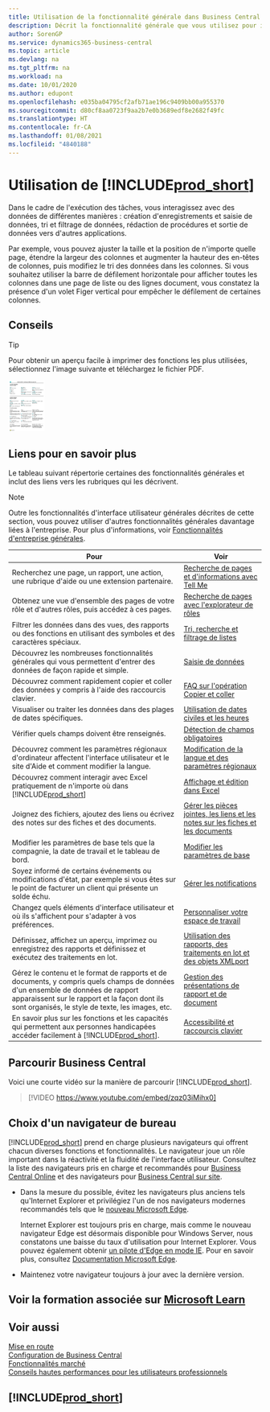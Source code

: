 ```yaml
---
title: Utilisation de la fonctionnalité générale dans Business Central | Microsoft Docs
description: Décrit la fonctionnalité générale que vous utilisez pour interagir avec des données dans Business Central, par exemple entrer les valeurs, trier les données, et modifier les vues.
author: SorenGP
ms.service: dynamics365-business-central
ms.topic: article
ms.devlang: na
ms.tgt_pltfrm: na
ms.workload: na
ms.date: 10/01/2020
ms.author: edupont
ms.openlocfilehash: e035ba04795cf2afb71ae196c9409bb00a955370
ms.sourcegitcommit: d80cf8aa0723f9aa2b7e0b3689edf8e2682f49fc
ms.translationtype: HT
ms.contentlocale: fr-CA
ms.lasthandoff: 01/08/2021
ms.locfileid: "4840188"
---
```

# <a name="working-with-prod_short"></a>Utilisation de [!INCLUDE[prod_short](includes/prod_short.md)]
Dans le cadre de l'exécution des tâches, vous interagissez avec des données de différentes manières : création d'enregistrements et saisie de données, tri et filtrage de données, rédaction de procédures et sortie de données vers d'autres applications.

Par exemple, vous pouvez ajuster la taille et la position de n'importe quelle page, étendre la largeur des colonnes et augmenter la hauteur des en-têtes de colonnes, puis modifiez le tri des données dans les colonnes. Si vous souhaitez utiliser la barre de défilement horizontale pour afficher toutes les colonnes dans une page de liste ou des lignes document, vous constatez la présence d'un volet Figer vertical pour empêcher le défilement de certaines colonnes.

## <a name="tips-and-tricks"></a><a name="cheatsheet"></a>Conseils

> [!TIP]
> Pour obtenir un aperçu facile à imprimer des fonctions les plus utilisées, sélectionnez l'image suivante et téléchargez le fichier PDF.
>
> [ ![Icône pour le fichier PDF](media/cheat_sheet_inline.png) ](media/cheat_sheet.pdf "Icône qui ouvre un PDF")

## <a name="links-to-learn-more"></a>Liens pour en savoir plus

Le tableau suivant répertorie certaines des fonctionnalités générales et inclut des liens vers les rubriques qui les décrivent.

> [!NOTE]
> Outre les fonctionnalités d'interface utilisateur générales décrites de cette section, vous pouvez utiliser d'autres fonctionnalités générales davantage liées à l'entreprise. Pour plus d'informations, voir [Fonctionnalités d'entreprise générales](ui-across-business-areas.md).

| Pour  | Voir |
| --- | --- |
|Recherchez une page, un rapport, une action, une rubrique d'aide ou une extension partenaire. |[Recherche de pages et d'informations avec Tell Me](ui-search.md) |
|Obtenez une vue d'ensemble des pages de votre rôle et d'autres rôles, puis accédez à ces pages.|[Recherche de pages avec l'explorateur de rôles](ui-role-explorer.md)|
| Filtrer les données dans des vues, des rapports ou des fonctions en utilisant des symboles et des caractères spéciaux. |[Tri, recherche et filtrage de listes](ui-enter-criteria-filters.md) |
|Découvrez les nombreuses fonctionnalités générales qui vous permettent d'entrer des données de façon rapide et simple.|[Saisie de données](ui-enter-data.md)|
|Découvrez comment rapidement copier et coller des données y compris à l'aide des raccourcis clavier.|[FAQ sur l'opération Copier et coller](faq-copy-paste.yml)|
| Visualiser ou traiter les données dans des plages de dates spécifiques. |[Utilisation de dates civiles et les heures](ui-enter-date-ranges.md) |
| Vérifier quels champs doivent être renseignés. |[Détection de champs obligatoires](ui-mandatory-fields.md) |
|Découvrez comment les paramètres régionaux d'ordinateur affectent l'interface utilisateur et le site d'Aide et comment modifier la langue.|[Modification de la langue et des paramètres régionaux](about-locale-language.md)|
|Découvrez comment interagir avec Excel pratiquement de n'importe où dans [!INCLUDE[prod_short](includes/prod_short.md)]|[Affichage et édition dans Excel](across-work-with-excel.md)|
|Joignez des fichiers, ajoutez des liens ou écrivez des notes sur des fiches et des documents.|[Gérer les pièces jointes, les liens et les notes sur les fiches et les documents](ui-how-add-link-to-record.md)|
| Modifier les paramètres de base tels que la compagnie, la date de travail et le tableau de bord. |[Modifier les paramètres de base](ui-change-basic-settings.md) |
|Soyez informé de certains événements ou modifications d'état, par exemple si vous êtes sur le point de facturer un client qui présente un solde échu.|[Gérer les notifications](ui-smart-notifications.md)|
| Changez quels éléments d'interface utilisateur et où ils s'affichent pour s'adapter à vos préférences.|[Personnaliser votre espace de travail](ui-personalization-user.md) |
|Définissez, affichez un aperçu, imprimez ou enregistrez des rapports et définissez et exécutez des traitements en lot.|[Utilisation des rapports, des traitements en lot et des objets XMLport](ui-work-report.md)|
| Gérez le contenu et le format de rapports et de documents, y compris quels champs de données d'un ensemble de données de rapport apparaissent sur le rapport et la façon dont ils sont organisés, le style de texte, les images, etc.|[Gestion des présentations de rapport et de document](ui-manage-report-layouts.md) |
|En savoir plus sur les fonctions et les capacités qui permettent aux personnes handicapées accéder facilement à [!INCLUDE[prod_short](includes/prod_short.md)].|[Accessibilité et raccourcis clavier](ui-accessibility.md)|

## <a name="getting-around-in-business-central"></a>Parcourir Business Central
Voici une courte vidéo sur la manière de parcourir [!INCLUDE[prod_short](includes/prod_short.md)].

> [!VIDEO https://www.youtube.com/embed/zqz03iMihx0]

## <a name="choosing-a-desktop-browser"></a>Choix d'un navigateur de bureau

[!INCLUDE[prod_short](includes/prod_short.md)] prend en charge plusieurs navigateurs qui offrent chacun diverses fonctions et fonctionnalités. Le navigateur joue un rôle important dans la réactivité et la fluidité de l'interface utilisateur. Consultez la liste des navigateurs pris en charge et recommandés pour [Business Central Online](https://go.microsoft.com/fwlink/?linkid=2110804) et des navigateurs pour [Business Central sur site](https://go.microsoft.com/fwlink/?linkid=2110719).

- Dans la mesure du possible, évitez les navigateurs plus anciens tels qu'Internet Explorer et privilégiez l'un de nos navigateurs modernes recommandés tels que le [nouveau Microsoft Edge](https://www.microsoft.com/edge/).  

    Internet Explorer est toujours pris en charge, mais comme le nouveau navigateur Edge est désormais disponible pour Windows Server, nous constatons une baisse du taux d'utilisation pour Internet Explorer. Vous pouvez également obtenir [un pilote d'Edge en mode IE](https://www.microsoft.com/edge/business). Pour en savoir plus, consultez [Documentation Microsoft Edge](https://support.microsoft.com/hub/4337664/microsoft-edge-help).
- Maintenez votre navigateur toujours à jour avec la dernière version.

## <a name="see-related-training-at-microsoft-learn"></a>Voir la formation associée sur [Microsoft Learn](/learn/paths/work-pro-data-dynamics-365-business-central/)

## <a name="see-also"></a>Voir aussi

[Mise en route](product-get-started.md)  
[Configuration de Business Central](setup.md)  
[Fonctionnalités marché](ui-across-business-areas.md)  
[Conseils hautes performances pour les utilisateurs professionnels](/dynamics365/business-central/dev-itpro/performance/performance-users?toc=/dynamics365/business-central/toc.json)

## [!INCLUDE[prod_short](includes/free_trial_md.md)]
